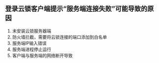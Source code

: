 ## 登录云锁客户端提示“服务端连接失败”可能导致的原因

1.  未安装云锁服务器端
2.  防火墙拦截，需要将云锁连接的端口添加到白名单
3.  服务端IP输入错误
4.  服务端进程停止运行
5.  客户端与服务端的网络断开导致